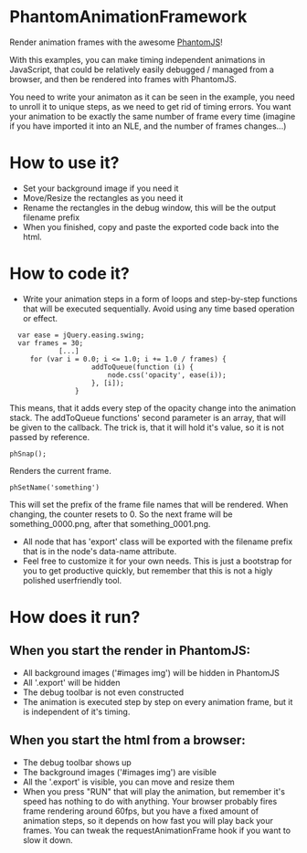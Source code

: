 # PhantomAnimationFramework

Render animation frames with the awesome [PhantomJS](http://phantomjs.org)!

With this examples, you can make timing independent animations in JavaScript, that could be relatively easily debugged / managed from a browser, and then be rendered into frames with PhantomJS.

You need to write your animaton as it can be seen in the example, you need to unroll it to unique steps, as we need to get rid of timing errors. You want your animation to be exactly the same number of frame every time (imagine if you have imported it into an NLE, and the number of frames changes...)

# How to use it?
 * Set your background image if you need it
 * Move/Resize the rectangles as you need it
 * Rename the rectangles in the debug window, this will be the output filename prefix
 * When you finished, copy and paste the exported code back into the html.
 
# How to code it?
 * Write your animation steps in a form of loops and step-by-step functions that will be executed sequentially. Avoid using any time based operation or effect.
```
  var ease = jQuery.easing.swing;
  var frames = 30;
            [...]
     for (var i = 0.0; i <= 1.0; i += 1.0 / frames) {
                    addToQueue(function (i) {
                        node.css('opacity', ease(i));
                    }, [i]);
                }
```              
This means, that it adds every step of the opacity change into the animation stack. The addToQueue functions' second parameter is an array, that will be given to the callback. The trick is, that it will hold it's value, so it is not passed by reference.

```
phSnap();
````
Renders the current frame.

```
phSetName('something')
```
This will set the prefix of the frame file names that will be rendered. When changing, the counter resets to 0.
So the next frame will be something_0000.png, after that something_0001.png.

 * All node that has 'export' class will be exported with the filename prefix that is in the node's data-name attribute.
 * Feel free to customize it for your own needs. This is just a bootstrap for you to get productive quickly, but remember that this is not a higly polished userfriendly tool.
 
# How does it run?
## When you start the render in PhantomJS:
* All background images ('#images img') will be hidden in PhantomJS
* All '.export' will be hidden
* The debug toolbar is not even constructed
* The animation is executed step by step on every animation frame, but it is independent of it's timing.

## When you start the html from a browser:
* The debug toolbar shows up
* The background images ('#images img') are visible
* All  the '.export'  is visible, you can move and resize them
* When you press "RUN" that will play the animation, but remember it's speed has nothing to do with anything. 
  Your browser probably fires frame rendering around 60fps, but you have a fixed amount of animation steps, so it depends on how fast you will play back your frames. You can tweak the requestAnimationFrame hook if you want to slow it down.
 
